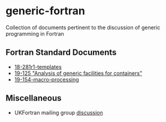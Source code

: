# generic-fortran
Collection of documents pertinent to the discussion of generic programming in Fortran

## Fortran Standard Documents
* [18-281r1-templates](18-281r1-templates.txt)
* [19-125 "Analysis of generic facilities for containers"](https://j3-fortran.org/doc/year/19/19-125.txt)
* [19-154-macro-processing](19-154-macro-processing.pdf)

## Miscellaneous
* UKFortran mailing group [discussion](macrosUKFortranEmailChain.txt)